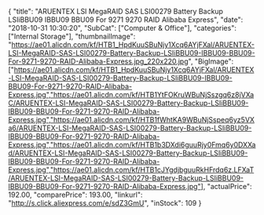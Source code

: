 {
	"title": "ARUENTEX LSI MegaRAID SAS LSI00279  Battery Backup LSIiBBU09 IBBU09 BBU09 For 9271 9270 RAID Alibaba Express",
	"date": "2018-10-31 10:30:20",
	"SubCat": ["Computer & Office"],
	"categories": ["Internal Storage"],
	"thumbnailImage": "https://ae01.alicdn.com/kf/HTB1_HpdKuuSBuNjy1Xcq6AYjFXal/ARUENTEX-LSI-MegaRAID-SAS-LSI00279-Battery-Backup-LSIiBBU09-IBBU09-BBU09-For-9271-9270-RAID-Alibaba-Express.jpg_220x220.jpg",
	"BigImage": ["https://ae01.alicdn.com/kf/HTB1_HpdKuuSBuNjy1Xcq6AYjFXal/ARUENTEX-LSI-MegaRAID-SAS-LSI00279-Battery-Backup-LSIiBBU09-IBBU09-BBU09-For-9271-9270-RAID-Alibaba-Express.jpg","https://ae01.alicdn.com/kf/HTB1YtFOKruWBuNjSszgq6z8jVXaC/ARUENTEX-LSI-MegaRAID-SAS-LSI00279-Battery-Backup-LSIiBBU09-IBBU09-BBU09-For-9271-9270-RAID-Alibaba-Express.jpg","https://ae01.alicdn.com/kf/HTB1fWhtKA9WBuNjSspeq6yz5VXa6/ARUENTEX-LSI-MegaRAID-SAS-LSI00279-Battery-Backup-LSIiBBU09-IBBU09-BBU09-For-9271-9270-RAID-Alibaba-Express.jpg","https://ae01.alicdn.com/kf/HTB1b3DXdi6guuRjy0Fmq6y0DXXad/ARUENTEX-LSI-MegaRAID-SAS-LSI00279-Battery-Backup-LSIiBBU09-IBBU09-BBU09-For-9271-9270-RAID-Alibaba-Express.jpg","https://ae01.alicdn.com/kf/HTB1cJYgdjbguuRkHFrdq6z.LFXaT/ARUENTEX-LSI-MegaRAID-SAS-LSI00279-Battery-Backup-LSIiBBU09-IBBU09-BBU09-For-9271-9270-RAID-Alibaba-Express.jpg"],
	"actualPrice": 192.00,
	"comparePrice": 193.00,
	"linkurl": "http://s.click.aliexpress.com/e/sdZ3GmU",
	"inStock": 109
}
